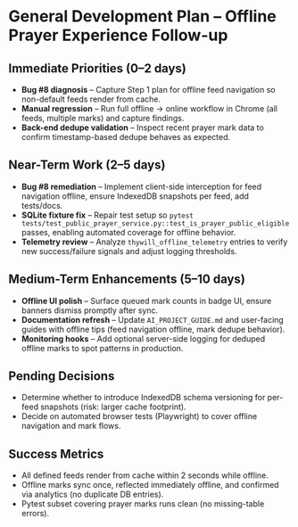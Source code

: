 # General Development Plan – Offline Prayer Experience Follow-up

## Immediate Priorities (0–2 days)
- **Bug #8 diagnosis** – Capture Step 1 plan for offline feed navigation so non-default feeds render from cache.
- **Manual regression** – Run full offline → online workflow in Chrome (all feeds, multiple marks) and capture findings.
- **Back-end dedupe validation** – Inspect recent prayer mark data to confirm timestamp-based dedupe behaves as expected.

## Near-Term Work (2–5 days)
- **Bug #8 remediation** – Implement client-side interception for feed navigation offline, ensure IndexedDB snapshots per feed, add tests/docs.
- **SQLite fixture fix** – Repair test setup so `pytest tests/test_public_prayer_service.py::test_is_prayer_public_eligible` passes, enabling automated coverage for offline behavior.
- **Telemetry review** – Analyze `thywill_offline_telemetry` entries to verify new success/failure signals and adjust logging thresholds.

## Medium-Term Enhancements (5–10 days)
- **Offline UI polish** – Surface queued mark counts in badge UI, ensure banners dismiss promptly after sync.
- **Documentation refresh** – Update `AI_PROJECT_GUIDE.md` and user-facing guides with offline tips (feed navigation offline, mark dedupe behavior).
- **Monitoring hooks** – Add optional server-side logging for deduped offline marks to spot patterns in production.

## Pending Decisions
- Determine whether to introduce IndexedDB schema versioning for per-feed snapshots (risk: larger cache footprint).
- Decide on automated browser tests (Playwright) to cover offline navigation and mark flows.

## Success Metrics
- All defined feeds render from cache within 2 seconds while offline.
- Offline marks sync once, reflected immediately offline, and confirmed via analytics (no duplicate DB entries).
- Pytest subset covering prayer marks runs clean (no missing-table errors).
